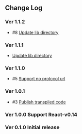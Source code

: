 ## Change Log

### Ver 1.1.2

  * #8 [Update lib directory](https://github.com/georgeOsdDev/react-anchorify-text/pull/8)

### Ver 1.1.1

  * [Update lib directory](https://github.com/georgeOsdDev/react-anchorify-text/pull/7/commits/fe5c29f3ca4b299b9281427e7bae308889bd0512)

### Ver 1.1.0

  * #5 [Support no protocol url](https://github.com/georgeOsdDev/react-anchorify-text/issues/5)

### Ver 1.0.1

  * #3 [Publish transpiled code](https://github.com/georgeOsdDev/react-anchorify-text/issues/3)

### Ver 1.0.0 Support React-v0.14

### Ver 0.1.0 Initial release
